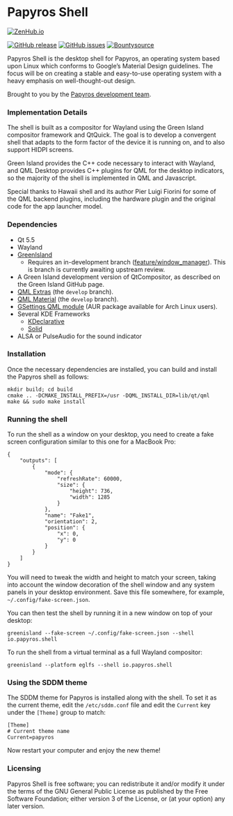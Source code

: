 Papyros Shell
============

[![ZenHub.io](https://img.shields.io/badge/supercharged%20by-zenhub.io-blue.svg)](https://zenhub.io)

[![GitHub release](https://img.shields.io/github/release/papyros/papyros-shell.svg)](https://github.com/papyros/papyros-shell)
[![GitHub issues](https://img.shields.io/github/issues/papyros/papyros-shell.svg)](https://github.com/papyros/papyros-shell/issues)
[![Bountysource](https://img.shields.io/bountysource/team/papyros/activity.svg)](https://www.bountysource.com/teams/papyros)

Papyros Shell is the desktop shell for Papyros, an operating system based upon Linux which conforms to Google’s Material Design guidelines. The focus will be on creating a stable and easy-to-use operating system with a heavy emphasis on well-thought-out design.

Brought to you by the [Papyros development team](https://github.com/papyros/papyros-shell/graphs/contributors).

### Implementation Details ###

The shell is built as a compositor for Wayland using the Green Island compositor framework and QtQuick. The goal is to develop a convergent shell that adapts to the form factor of the device it is running on, and to also support HIDPI screens.

Green Island provides the C++ code necessary to interact with Wayland, and QML Desktop provides C++ plugins for QML for the desktop indicators, so the majority of the shell is implemented in QML and Javascript.

Special thanks to Hawaii shell and its author Pier Luigi Fiorini for some of the QML backend plugins, including the hardware plugin and the original code for the app launcher model.

### Dependencies ###

 * Qt 5.5
 * Wayland
 * [GreenIsland](https://github.com/greenisland/greenisland)
   * Requires an in-development branch ([feature/window_manager](https://github.com/papyros/greenisland/tree/feature/window_manager)). This is branch is currently awaiting upstream review.
 * A Green Island development version of QtCompositor, as described on the Green Island GitHub page.
 * [QML Extras](https://github.com/papyros/qml-extras) (the `develop` branch).
 * [QML Material](https://github.com/papyros/qml-material) (the `develop` branch).
 * [GSettings QML module](https://launchpad.net/gsettings-qt) (AUR package available for Arch Linux users).
 * Several KDE Frameworks
   * [KDeclarative](api.kde.org/frameworks-api/frameworks5-apidocs/kdeclarative/html/)
   * [Solid](api.kde.org/frameworks-api/frameworks5-apidocs/solid/html/)
 * ALSA or PulseAudio for the sound indicator

### Installation ###

Once the necessary dependencies are installed, you can build and install the Papyros shell as follows:

    mkdir build; cd build
    cmake .. -DCMAKE_INSTALL_PREFIX=/usr -DQML_INSTALL_DIR=lib/qt/qml
    make && sudo make install

### Running the shell ###

To run the shell as a window on your desktop, you need to create a fake screen
configuration similar to this one for a MacBook Pro:

    {
        "outputs": [
            {
                "mode": {
                    "refreshRate": 60000,
                    "size": {
                        "height": 736,
                        "width": 1285
                    }
                },
                "name": "Fake1",
                "orientation": 2,
                "position": {
                    "x": 0,
                    "y": 0
                }
            }
        ]
    }

You will need to tweak the width and height to match your screen, taking into
account the window decoration of the shell window and any system panels in your
desktop environment. Save this file somewhere, for example, `~/.config/fake-screen.json`.

You can then test the shell by running it in a new window on top of your desktop:

    greenisland --fake-screen ~/.config/fake-screen.json --shell io.papyros.shell

To run the shell from a virtual terminal as a full Wayland compositor:

    greenisland --platform eglfs --shell io.papyros.shell

### Using the SDDM theme ###

The SDDM theme for Papyros is installed along with the shell. To set it as the
current theme, edit the `/etc/sddm.conf` file and edit the `Current` key under the `[Theme]` group
to match:

    [Theme]
    # Current theme name
    Current=papyros

Now restart your computer and enjoy the new theme!

### Licensing ###

Papyros Shell is free software; you can redistribute it and/or modify it under the terms of the GNU General Public License as published by the Free Software Foundation; either version 3 of the License, or (at your option) any later version.
